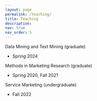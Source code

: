 ```yaml
---
layout: page
permalink: /teaching/
title: Teaching
description: 
nav: true
nav_order: 5
---
```


Data Mining and Text Mining (graduate)
- Spring 2024

Methods in Marketing Research (graduate)
- Spring 2020, Fall 2021

Service Marketing (undergraduate)
- Fall 2022